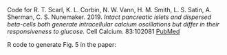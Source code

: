 
Code for R. T. Scarl, K. L. Corbin, N. W. Vann, H. M. Smith, L. S. Satin, A. Sherman, C. S. Nunemaker. 2019. *Intact pancreatic islets and dispersed beta-cells both generate intracellular calcium oscillations but differ in their responsiveness to glucose.* Cell Calcium. 83:102081 [PubMed](https://www.ncbi.nlm.nih.gov/pubmed/31563790)

R code to generate Fig. 5 in the paper:  
